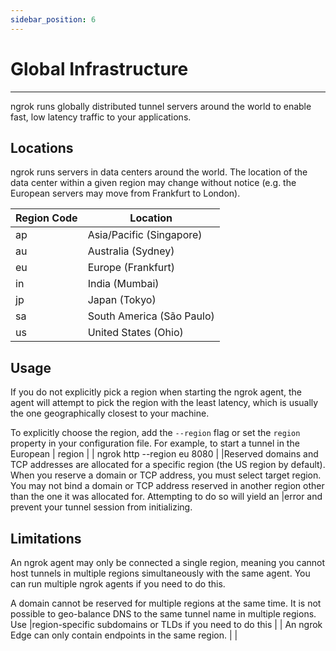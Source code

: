 ```yaml
---
sidebar_position: 6
---
```


# Global Infrastructure
--------------

ngrok runs globally distributed tunnel servers around the world to enable fast, low latency traffic to your applications.

## Locations

ngrok runs servers in data centers around the world. The location of the data center within a given region may change without notice (e.g. the European servers may move from Frankfurt to London).

| Region Code | Location |
| --- | --- |
| ap | Asia/Pacific (Singapore) |
| au | Australia (Sydney) |
| eu | Europe (Frankfurt) |
| in | India (Mumbai) |
| jp | Japan (Tokyo) |
| sa | South America (São Paulo) |
| us | United States (Ohio) |

## Usage

If you do not explicitly pick a region when starting the ngrok agent, the agent will attempt to pick the region with the least latency, which is usually the one geographically closest to your machine.

To explicitly choose the region, add the `--region` flag or set the `region` property in your configuration file. For example, to start a tunnel in the European | region |  |
    ngrok http --region eu 8080
|  |Reserved domains and TCP addresses are allocated for a specific region (the US region by default). When you reserve a domain or TCP address, you must select  target region. You may not bind a domain or TCP address reserved in another region other than the one it was allocated for. Attempting to do so will yield an  |error and prevent your tunnel session from initializing.

## Limitations

An ngrok agent may only be connected a single region, meaning you cannot host tunnels in multiple regions simultaneously with the same agent. You can run multiple ngrok agents if you need to do this.

A domain cannot be reserved for multiple regions at the same time. It is not possible to geo-balance DNS to the same tunnel name in multiple regions. Use |region-specific subdomains or TLDs if you need to do this  |   | An ngrok Edge can only contain endpoints in the same region. | |